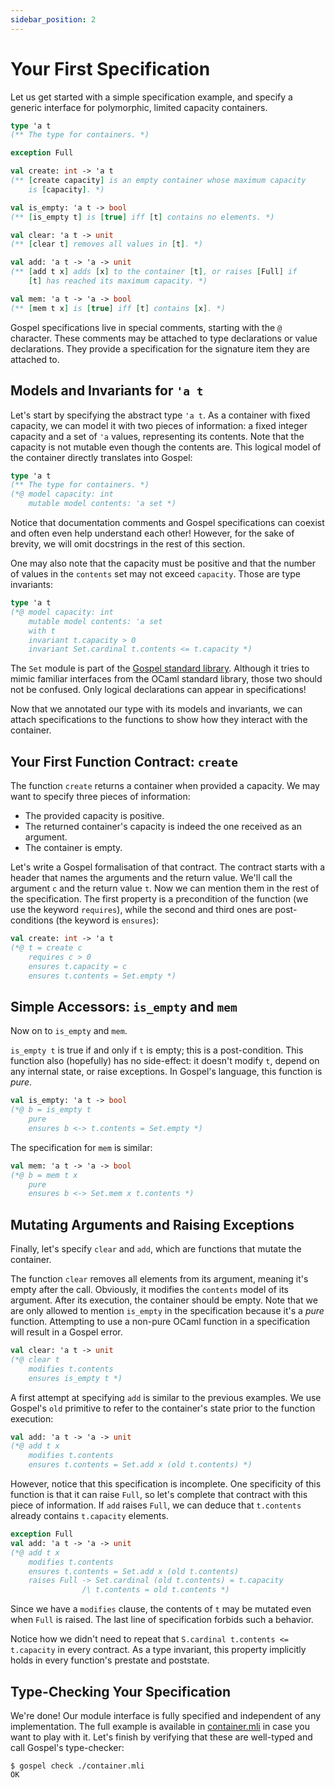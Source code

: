 ```yaml
---
sidebar_position: 2
---
```


# Your First Specification

Let us get started with a simple specification example, and specify a generic
interface for polymorphic, limited capacity containers.

```ocaml
type 'a t
(** The type for containers. *)

exception Full

val create: int -> 'a t
(** [create capacity] is an empty container whose maximum capacity
    is [capacity]. *)

val is_empty: 'a t -> bool
(** [is_empty t] is [true] iff [t] contains no elements. *)

val clear: 'a t -> unit
(** [clear t] removes all values in [t]. *)

val add: 'a t -> 'a -> unit
(** [add t x] adds [x] to the container [t], or raises [Full] if
    [t] has reached its maximum capacity. *)

val mem: 'a t -> 'a -> bool
(** [mem t x] is [true] iff [t] contains [x]. *)
```

Gospel specifications live in special comments, starting with the `@` character.
These comments may be attached to type declarations or value declarations. They
provide a specification for the signature item they are attached to.

## Models and Invariants for `'a t`

Let's start by specifying the abstract type `'a t`. As a container with fixed
capacity, we can model it with two pieces of information: a fixed integer
capacity and a set of `'a` values, representing its contents. Note that the
capacity is not mutable even though the contents are. This logical model of
the container directly translates into Gospel:

```ocaml
type 'a t
(** The type for containers. *)
(*@ model capacity: int
    mutable model contents: 'a set *)
```

Notice that documentation comments and Gospel specifications can coexist and
often even help understand each other! However, for the sake of brevity, we will
omit docstrings in the rest of this section.

One may also note that the capacity must be positive and that the number of values
in the `contents` set may not exceed `capacity`. Those are type invariants:

```ocaml
type 'a t
(*@ model capacity: int
    mutable model contents: 'a set
    with t
    invariant t.capacity > 0
    invariant Set.cardinal t.contents <= t.capacity *)
```

The `Set` module is part of the [Gospel standard library](../stdlib). Although it
tries to mimic familiar interfaces from the OCaml standard library, those two
should not be confused. Only logical declarations can appear in specifications!

Now that we annotated our type with its models and invariants, we can attach
specifications to the functions to show how they interact with the container.

## Your First Function Contract: `create`

The function `create` returns a container when provided a capacity. We may want
to specify three pieces of information:

- The provided capacity is positive.
- The returned container's capacity is indeed the one received as an
  argument.
- The container is empty.

Let's write a Gospel formalisation of that contract. The contract starts with a
header that names the arguments and the return value. We'll call the
argument `c` and the return value `t`. Now we can mention them in the rest of the
specification. The first property is a precondition of the function (we use the
keyword `requires`), while the second and third ones are post-conditions (the
keyword is `ensures`):

```ocaml
val create: int -> 'a t
(*@ t = create c
    requires c > 0
    ensures t.capacity = c
    ensures t.contents = Set.empty *)
```

## Simple Accessors: `is_empty` and `mem`

Now on to `is_empty` and `mem`.

`is_empty t` is true if and only if `t` is empty; this is a post-condition. This
function also (hopefully) has no side-effect: it doesn't modify `t`, 
depend on any internal state, or raise exceptions. In Gospel's
language, this function is *pure*.

```ocaml
val is_empty: 'a t -> bool
(*@ b = is_empty t
    pure
    ensures b <-> t.contents = Set.empty *)
```

The specification for `mem` is similar:

```ocaml
val mem: 'a t -> 'a -> bool
(*@ b = mem t x
    pure
    ensures b <-> Set.mem x t.contents *)
```

## Mutating Arguments and Raising Exceptions

Finally, let's specify `clear` and `add`, which are functions that mutate the
container.

The function `clear` removes all elements from its argument, meaning it's empty after the
call. Obviously, it modifies the `contents` model of its argument. After its
execution, the container should be empty. Note that we are only allowed to
mention `is_empty` in the specification because it's a *pure* function. 
Attempting to use a non-pure OCaml function in a specification will result in a
Gospel error.

```ocaml
val clear: 'a t -> unit
(*@ clear t
    modifies t.contents
    ensures is_empty t *)
```

A first attempt at specifying `add` is similar to the previous examples. We use
Gospel's `old` primitive to refer to the container's state prior to the
function execution:

```ocaml
val add: 'a t -> 'a -> unit
(*@ add t x
    modifies t.contents
    ensures t.contents = Set.add x (old t.contents) *)
```

However, notice that this specification is incomplete. One specificity
of this function is that it can raise `Full`, so let's complete that contract with
this piece of information. If `add` raises `Full`, we can deduce that `t.contents`
already contains `t.capacity` elements.

```ocaml
exception Full
val add: 'a t -> 'a -> unit
(*@ add t x
    modifies t.contents
    ensures t.contents = Set.add x (old t.contents)
    raises Full -> Set.cardinal (old t.contents) = t.capacity
                /\ t.contents = old t.contents *)
```

Since we have a `modifies` clause, the contents of `t` may be mutated even when
`Full` is raised. The last line of specification forbids such a behavior.

Notice how we didn't need to repeat that `S.cardinal t.contents <= t.capacity`
in every contract. As a type invariant, this property implicitly holds in every
function's prestate and poststate.

## Type-Checking Your Specification

We're done! Our module interface is fully specified and independent of any
implementation. The full example is available in
[container.mli](./container.mli) in case you want to play with it.
Let's finish by verifying that these are well-typed and call Gospel's
type-checker:

```shell
$ gospel check ./container.mli
OK
```
